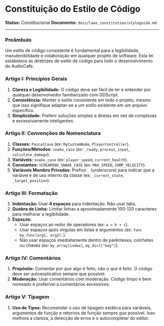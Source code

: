 # Constituição do Estilo de Código

**Status:** Constitucional
**Documento:** `docs/laws_constitution/styleguide.md`

---

### **Preâmbulo**

Um estilo de código consistente é fundamental para a legibilidade, manutenibilidade e colaboração em qualquer projeto de software. Esta lei estabelece as diretrizes de estilo de código para todo o desenvolvimento do AudioCafe.

### **Artigo I: Princípios Gerais**

1.  **Clareza e Legibilidade:** O código deve ser fácil de ler e entender por qualquer desenvolvedor familiarizado com GDScript.
2.  **Consistência:** Manter o estilo consistente em todo o projeto, mesmo que isso signifique adaptar-se a um estilo existente em um arquivo específico.
3.  **Simplicidade:** Preferir soluções simples e diretas em vez de complexas e excessivamente inteligentes.

### **Artigo II: Convenções de Nomenclatura**

1.  **Classes:** `PascalCase` (ex: `MyCustomNode`, `PlayerController`).
2.  **Funções/Métodos:** `snake_case` (ex: `_ready`, `process_input`, `calculate_damage`).
3.  **Variáveis:** `snake_case` (ex: `player_speed`, `current_health`).
4.  **Constantes:** `SCREAMING_SNAKE_CASE` (ex: `MAX_SPEED`, `JUMP_VELOCITY`).
5.  **Variáveis Membro Privadas:** Prefixo `_` (underscore) para indicar que a variável é de uso interno da classe (ex: `_current_state`, `_target_position`).

### **Artigo III: Formatação**

1.  **Indentação:** Usar **4 espaços** para indentação. Não usar tabs.
2.  **Quebra de Linha:** Limitar linhas a aproximadamente 100-120 caracteres para melhorar a legibilidade.
3.  **Espaços:**
    *   Usar espaços ao redor de operadores (ex: `a = b + c`).
    *   Usar espaços após vírgulas em listas e argumentos (ex: `func my_func(arg1, arg2):`).
    *   Não usar espaços imediatamente dentro de parênteses, colchetes ou chaves (ex: `my_array[index]`, `my_dict["key"]`).

### **Artigo IV: Comentários**

1.  **Propósito:** Comentar *por que* algo é feito, não *o que* é feito. O código deve ser autoexplicativo sempre que possível.
2.  **Moderação:** Usar comentários com moderação. Código limpo e bem nomeado é preferível a comentários excessivos.

### **Artigo V: Tipagem**

1.  **Uso de Tipos:** Recomendar o uso de tipagem estática para variáveis, argumentos de função e retornos de função sempre que possível. Isso melhora a clareza, a detecção de erros e o autocompletar do editor.
